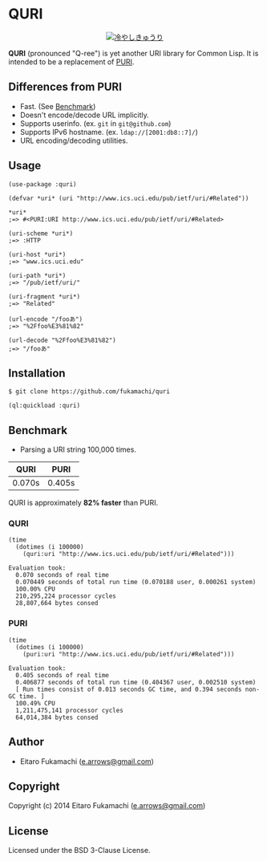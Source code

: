 # QURI

<p align=center><a href="https://www.flickr.com/photos/m-louis/8209540334/in/photostream/"><img src="http://c1.staticflickr.com/9/8202/8209540334_261582582c_h.jpg" alt="冷やしきゅうり"></a></p>

**QURI** (pronounced "Q-ree") is yet another URI library for Common Lisp. It is intended to be a replacement of [PURI](http://puri.b9.com).

## Differences from PURI

- Fast. (See [Benchmark](#benchmark))
- Doesn't encode/decode URL implicitly.
- Supports userinfo. (ex. `git` in `git@github.com`)
- Supports IPv6 hostname. (ex. `ldap://[2001:db8::7]/`)
- URL encoding/decoding utilities.

## Usage

```common-lisp
(use-package :quri)

(defvar *uri* (uri "http://www.ics.uci.edu/pub/ietf/uri/#Related"))

*uri*
;=> #<PURI:URI http://www.ics.uci.edu/pub/ietf/uri/#Related>

(uri-scheme *uri*)
;=> :HTTP

(uri-host *uri*)
;=> "www.ics.uci.edu"

(uri-path *uri*)
;=> "/pub/ietf/uri/"

(uri-fragment *uri*)
;=> "Related"

(url-encode "/fooあ")
;=> "%2Ffoo%E3%81%82"

(url-decode "%2Ffoo%E3%81%82")
;=> "/fooあ"
```

## Installation

```
$ git clone https://github.com/fukamachi/quri
```

```common-lisp
(ql:quickload :quri)
```

## Benchmark

- Parsing a URI string 100,000 times.

|  QURI  |  PURI  |
|--------|--------|
| 0.070s | 0.405s |

QURI is approximately **82% faster** than PURI.

### QURI

```common-lisp
(time
  (dotimes (i 100000)
    (quri:uri "http://www.ics.uci.edu/pub/ietf/uri/#Related")))
```

```
Evaluation took:
  0.070 seconds of real time
  0.070449 seconds of total run time (0.070188 user, 0.000261 system)
  100.00% CPU
  210,295,224 processor cycles
  28,807,664 bytes consed
```

### PURI

```common-lisp
(time
  (dotimes (i 100000)
    (puri:uri "http://www.ics.uci.edu/pub/ietf/uri/#Related")))
```

```
Evaluation took:
  0.405 seconds of real time
  0.406877 seconds of total run time (0.404367 user, 0.002510 system)
  [ Run times consist of 0.013 seconds GC time, and 0.394 seconds non-GC time. ]
  100.49% CPU
  1,211,475,141 processor cycles
  64,014,384 bytes consed
```

## Author

* Eitaro Fukamachi (e.arrows@gmail.com)

## Copyright

Copyright (c) 2014 Eitaro Fukamachi (e.arrows@gmail.com)

## License

Licensed under the BSD 3-Clause License.
